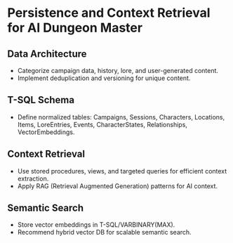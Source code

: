 # Persistence and Context Retrieval for AI Dungeon Master

## Data Architecture
- Categorize campaign data, history, lore, and user-generated content.
- Implement deduplication and versioning for unique content.

## T-SQL Schema
- Define normalized tables: Campaigns, Sessions, Characters, Locations, Items, LoreEntries, Events, CharacterStates, Relationships, VectorEmbeddings.

## Context Retrieval
- Use stored procedures, views, and targeted queries for efficient context extraction.
- Apply RAG (Retrieval Augmented Generation) patterns for AI context.

## Semantic Search
- Store vector embeddings in T-SQL/VARBINARY(MAX).
- Recommend hybrid vector DB for scalable semantic search.
